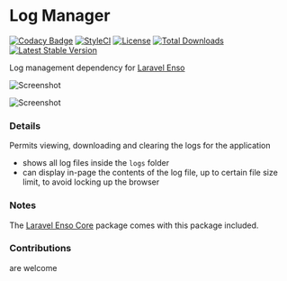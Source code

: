 # Log Manager
[![Codacy Badge](https://api.codacy.com/project/badge/Grade/28c7bcb0b5d2451783990e0a151f0a44)](https://www.codacy.com/app/laravel-enso/LogManager?utm_source=github.com&amp;utm_medium=referral&amp;utm_content=laravel-enso/LogManager&amp;utm_campaign=Badge_Grade)
[![StyleCI](https://styleci.io/repos/85624363/shield?branch=master)](https://styleci.io/repos/85624363)
[![License](https://poser.pugx.org/laravel-enso/logmanager/license)](https://https://packagist.org/packages/laravel-enso/logmanager)
[![Total Downloads](https://poser.pugx.org/laravel-enso/logmanager/downloads)](https://packagist.org/packages/laravel-enso/logmanager)
[![Latest Stable Version](https://poser.pugx.org/laravel-enso/logmanager/version)](https://packagist.org/packages/laravel-enso/logmanager)

Log management dependency for [Laravel Enso](https://github.com/laravel-enso/Enso)

![Screenshot](https://laravel-enso.github.io/logmanager/screenshots/Selection_004.png)

![Screenshot](https://laravel-enso.github.io/logmanager/screenshots/Selection_005.png)

### Details

Permits viewing, downloading and clearing the logs for the application
- shows all log files inside the `logs` folder
- can display in-page the contents of the log file, up to certain file size limit, to avoid locking up the browser

### Notes

The [Laravel Enso Core](https://github.com/laravel-enso/Core) package comes with this package included.

### Contributions

are welcome